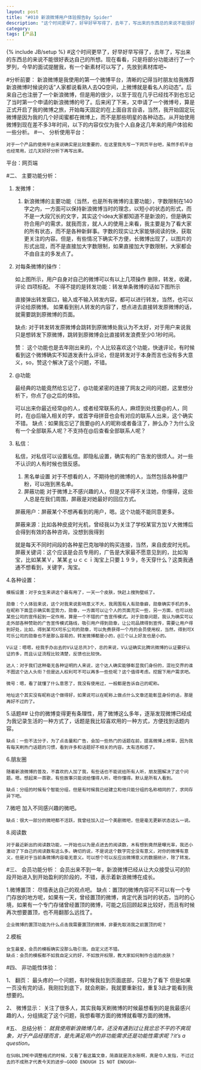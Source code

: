 ```yaml
---
layout: post
title: "#010 新浪微博用户体验报告By Spider"
description: "这个时间更早了，好早好早写得了，去年了，写出来的东西总的来说不能很好表达自己的所想。现在看看，只是将部分功能进行了一个罗列，今早的面试提醒我，有一个新素材可以写了，先放到素材库吧~"
category: 
tags: [产品]
---
```

{% include JB/setup %}
#这个时间更早了，好早好早写得了，去年了，写出来的东西总的来说不能很好表达自己的所想。现在看看，只是将部分功能进行了一个罗列，今早的面试提醒我，有一个新素材可以写了，先放到素材库吧~


#分析前要：
	新浪微博是我使用的第一个微博平台，清晰的记得当时朋友给我推荐新浪微博时候说的话”人家都说看熟人去QQ空间，上微博就是看名人的动态”。后来自己也注册了一个新浪微博，但是用的很少，以至于现在几乎已经找不到也忘记了当时第一个申请的新浪微博的号了。后来闲了下来，又申请了一个微博号，算是正式开启了我的微博之旅，开始每天固定的在上面自言自语，当然，我开始固定玩微博是因为我的几个好闺蜜都在微博上，而不是那些明星的各种动态。从开始使用微博到现在差不多3年时间，以下的内容仅仅为我个人自身这几年来的用户体验和一些分析。
#一、	分析使用平台：

	对于一个产品的使用平台来说确实是比较重要的，在这里我先写一下网页平台吧，虽然手机平台也经常用，过几天好好分析下再写出来。

平台：网页端

#二、	主要功能分析：

1.	发微博：

	1)	新浪微博的主要功能（当然，也是所有微博的主要功能），字数限制在140字之内，一方面可以保持新浪微博当时的理念，以短小的状态的形式，而不是一大段冗长的文字，其实这个idea大家都知道不是新浪的，但是确实符合用户的需求，就我而言，就人人的使用上来看，我主要是为了看大家的所有状态，而不是各种新鲜事。字数的现实让大家能够阅读的快，获取更关注的内容。但是，有些情况下确实不方便，长微博出现了，以图片的形式出现，而不是直接加大字数限制，如果直接加大字数限制，大家都会不由自主的多发点了。

2)	对每条微博的操作：

	如上图所示，用户自身对自己的微博可以有以上几项操作
	删除，转发，收藏，评论 四项标配。
	不得不提的是转发功能：转发单条微博的话如下图所示
 
	直接弹出转发窗口，输入或不输入转发内容，都可以进行转发，当然，也可以评论给原微博。
	如果看到别人转发的内容了，想点进去直接转发原微博的话，就需要跳到原微博的页面。
 
 
	缺点:
	对于转发转发原微博会跳转到原微博处我认为不太好，对于用户来说我只是想转发下原微博，跳转到原微博会比直接转发浪费至少0.1秒时间。

	赞：
	这个功能也是去年刚出来的，个人比较喜欢这个功能，快速评论，有时候看到这个微博确实不知道发表什么评论，但是转发对于本身而言也没有多大意义，so，赞这个解决了这个问题，不错。

2.	@功能

	最经典的功能竟然给忘记了，@功能紧密的连接了网友之间的问题，这里想分析下，你点了@之后的体验。
 
	可以出来你最近经常@的人，或者经常联系的人，麻烦到处找要@的人，同时，在@后输入相关的字，或首字母拼音也会有对应的联系人出来，这个确实不错。
	缺点：如果我忘记了我要@的人的昵称或者备注了，肿么办？为什么没有一个全部联系人呢？不支持在@后查看全部联系人呢？

3.	私信：

	私信，对私信可以设置私信。即隐私设置，确实有的广告发的很烦人。对一些不认识的人有时候也很反感。
	1)	黑名单设置
	对于不想看的人，不期待他的微博的人，当然包括各种僵尸粉，可以拖到黑名单。
	2)	屏蔽功能
	对于微博上不感兴趣的人，但是又不得不关注她，你懂得，这些人总是在我们周围，屏蔽是对她最好的回应方式。

	屏蔽用户：屏蔽某个不想再看到的用户，嗯。这个功能不能同意更多。

	屏蔽来源：比如各种皮皮时光机，曾经我以为关注了学校某官方加Ｖ大微博后会得到有效的各种咨询，没想到我得到

	就是每天不同时间段的各种星巴克咖啡的购买连接，当然，来自皮皮时光机。
	屏蔽关键词：这个应该是会员专用的，广告是大家最不愿意见到的，比如淘宝，比如某某Ｖ，某某ｇｕｃｃｉ淘宝上只要１９９，冬天穿什么？这类我通通不想看到，关键字，淘宝。

4.各种设置：
 
	模板设置：对于女生来讲这个最有用了，一天一个皮肤，快赶上搜狗壁纸了。

	勋章：个人体验来说，这个对我来说影响意义不大，我周围有人有勋章癖，勋章确实手机的多，在昵称下面显示确实彰显势力，勋章，一方面可以让个人的页面充实一些，另一方面，也可以给某些公司的宣传起到一定作用，算是一个不错的广告宣传模式。对于勋章问题，我认为确实可以走外部各种赞助的广告宣传模式路线，吸引用户得到勋章，让公司品牌得到宣传，需要让用户得到好处，比如，得到某可X可乐公司的勋章，可以免费获得一个月的会员使用权，当然，得到可X可乐公司的勋章也不是那么容易的，转发微博都是小的，@三个以上好友也是小的。

	V认证：嗯嗯，经我手办出去的V认证总共3个，总的来说，V认证确实比腾讯微博的认证要好认证的多，而且认证流程比较清楚，反馈也比较快。

	达人：对于我们这种毫无各种证明的人来说，这个达人确实能够彰显我们身份的，混社交界的谁不图这个达人头衔？但是达人权利可不可以再多一些些呢？这个值得考虑。挖掘下用户需求吧。

	微号：嗯，看了就懂了什么意思了，我没有使用过，一般都是告诉自己的昵称。
 
	地址这个其实没有昵称这个做得好，如果说可以在昵称上做点什么文章还能彰显身份的话，那是再好不过的了。
5.话题##
	让你的微博变得更有条理性，用了微博这么多年，逐渐发现微博已经成为我记录生活的一种方式了，话题是我比较喜欢用的一种方式，方便找到话题内容。

	缺点：一些不法分子，为了点击量和广告，会加一些热门的话题在前，提高微博上榜率，因为我有每天刷热门话题的习惯，看到许多和话题好不相关的内容。太有违和感了。
6.朋友圈

	随着新浪微博的普及，不喜欢的人加了我，有些话也不能说给所有人听，朋友圈解决了这个问题。嗯。想起来一首歌，有些故事只能说给懂得人听。嗯你懂得。默认是所有人看到。

	缺点：分组的时候有个智能分组，但是有时候我已经建立和他只能分组的名称相同的了，求同存异下吧。
7.微吧
	加入不同感兴趣的微吧。

	缺点：很大一部分的微吧都不活跃，我曾经加入过一个美剧微吧，但是毫无更新状态这么一说。
8.阅读数

	对于最近新出的阅读数功能，一开始也以为是点进去的阅读数，木有想到竟然是曝光率，我还小激动了下自己的阅读数有这么多。确切的说，不是说这个数字完全没有意义，对你的微博有意义，但是对于当前条微博内容毫无意义。可以想个可以反应出微博意义的数据统计，除了转发。

#三、	会员功能分析：
	会员出来不到一年，新浪微博已经从让大众接受认可的阶段开始进入到开始盈利的阶段的，不错，表示着新浪微博在成长。

1.微博置顶：
	尽情表达自己的观点吧。
	缺点：置顶的微博内容可不可以有一个专门存放的地方呢，如果有一天，曾经置顶的微博，肯定代表当时的状态，当时的心境，如果有一个专门存储曾经置顶的微博，可能之后回顾起来比较好，而且有时候再次想要置顶，也不用翻那么远找了。

	企业微博的置顶功能为什么点击我需要置顶的微博，非要先取消我之前置顶的呢？
2.模板

	女生最爱，会员的模板确实没那么吸引我。自定义还不错。
	缺点：会员的模板都不如我自定义的好，不如放开权限，教大家如何制作合适的皮肤？
#四、	非功能性体验：

1、	翻页：
	最头疼的一个问题，有时候我拉到页面底部，只是为了看下 
	但是如果一页没有完的话，我刚拉到底下，就会刷新，我就要重新拉，重复3此才能看到我想要的。

2、	微博显示：
	关注了很多人，其实我每天刷微博的时候最想看到的是我最感兴趣的人，分组搞定了这个问题，我想看哪方面的微博就看哪方面的微博。

#五、	总结分析：
	*就我使用新浪微博几年，还没有遇到过让我忿忿不平的不爽现象，对于产品经理而言，是先满足用户的非功能需求还是功能性需求呢？it’s a question。*

	在SUBLIME中调整格式的时候，又看了看这篇文章，简直就是流水账啊，真是令人发指，不过过去的不成熟才代表今天的进步~GOOD ENOUGH IS NOT ENOUGH~

